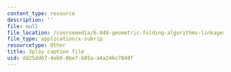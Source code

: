 ```yaml
---
content_type: resource
description: ''
file: null
file_location: /coursemedia/6-849-geometric-folding-algorithms-linkages-origami-polyhedra-fall-2012/dd25dd674eb00be7b05aa4a246c7848f_8RI9OSOftUE.srt
file_type: application/x-subrip
resourcetype: Other
title: 3play caption file
uid: dd25dd67-4eb0-0be7-b05a-a4a246c7848f
---
```

